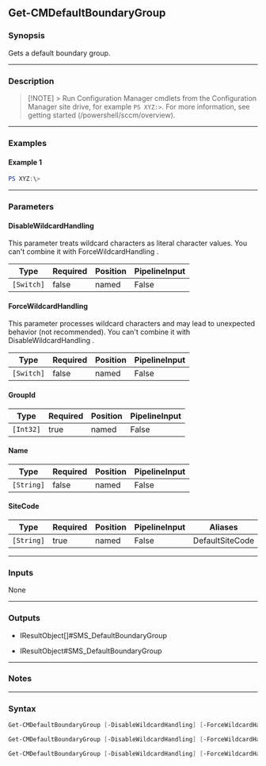 Get-CMDefaultBoundaryGroup
--------------------------




### Synopsis
Gets a default boundary group.



---


### Description

> [!NOTE] > Run Configuration Manager cmdlets from the Configuration Manager site drive, for example `PS XYZ:>`. For more information, see getting started (/powershell/sccm/overview).



---


### Examples
#### Example 1
```PowerShell
PS XYZ:\>
```



---


### Parameters
#### **DisableWildcardHandling**

This parameter treats wildcard characters as literal character values. You can't combine it with ForceWildcardHandling .






|Type      |Required|Position|PipelineInput|
|----------|--------|--------|-------------|
|`[Switch]`|false   |named   |False        |



#### **ForceWildcardHandling**

This parameter processes wildcard characters and may lead to unexpected behavior (not recommended). You can't combine it with DisableWildcardHandling .






|Type      |Required|Position|PipelineInput|
|----------|--------|--------|-------------|
|`[Switch]`|false   |named   |False        |



#### **GroupId**








|Type     |Required|Position|PipelineInput|
|---------|--------|--------|-------------|
|`[Int32]`|true    |named   |False        |



#### **Name**








|Type      |Required|Position|PipelineInput|
|----------|--------|--------|-------------|
|`[String]`|false   |named   |False        |



#### **SiteCode**








|Type      |Required|Position|PipelineInput|Aliases        |
|----------|--------|--------|-------------|---------------|
|`[String]`|true    |named   |False        |DefaultSiteCode|





---


### Inputs
None





---


### Outputs
* IResultObject[]#SMS_DefaultBoundaryGroup


* IResultObject#SMS_DefaultBoundaryGroup






---


### Notes




---


### Syntax
```PowerShell
Get-CMDefaultBoundaryGroup [-DisableWildcardHandling] [-ForceWildcardHandling] -GroupId <Int32> [<CommonParameters>]
```
```PowerShell
Get-CMDefaultBoundaryGroup [-DisableWildcardHandling] [-ForceWildcardHandling] [-Name <String>] [<CommonParameters>]
```
```PowerShell
Get-CMDefaultBoundaryGroup [-DisableWildcardHandling] [-ForceWildcardHandling] -SiteCode <String> [<CommonParameters>]
```
